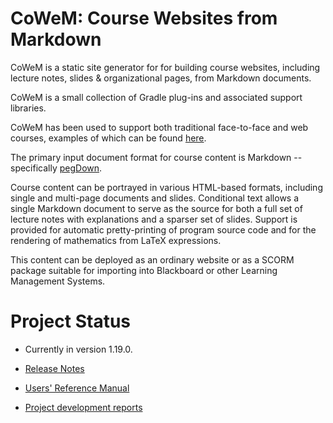 # CoWeM: Course Websites from Markdown

CoWeM is a static site generator for for building course websites, including lecture notes, 
slides & organizational pages, from Markdown documents. 

CoWeM is a small collection of Gradle plug-ins and associated support libraries.

CoWeM has been used to support both traditional face-to-face and web courses, 
examples of which can be found [here](./examples.html).

The primary input document format for course content is Markdown --
specifically [pegDown](https://github.com/sirthias/pegdown). 

Course content can be portrayed in various HTML-based formats,
including single and multi-page documents and slides. Conditional text allows
a single Markdown document to serve as the source for both a full set of lecture
notes with explanations and a sparser set of slides.  Support is provided
for automatic pretty-printing of program source code and for the rendering
of mathematics from LaTeX expressions.

This content can be deployed as an ordinary website or as a
SCORM package suitable for importing into Blackboard or other
Learning Management Systems.

# Project Status

* Currently in version 1.19.0.

* [Release Notes](./ReleaseNotes.html)

* [Users' Reference Manual](./userReference/index.html)

* [Project development reports](./reports/reportsSummary/projectReports.html)

  
